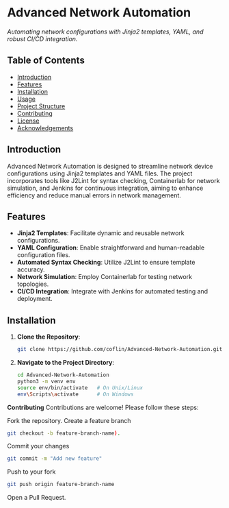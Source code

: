 # Advanced Network Automation

*Automating network configurations with Jinja2 templates, YAML, and robust CI/CD integration.*

## Table of Contents

- [Introduction](#introduction)
- [Features](#features)
- [Installation](#installation)
- [Usage](#usage)
- [Project Structure](#project-structure)
- [Contributing](#contributing)
- [License](#license)
- [Acknowledgements](#acknowledgements)

## Introduction

Advanced Network Automation is designed to streamline network device configurations using Jinja2 templates and YAML files. The project incorporates tools like J2Lint for syntax checking, Containerlab for network simulation, and Jenkins for continuous integration, aiming to enhance efficiency and reduce manual errors in network management.

## Features

- **Jinja2 Templates**: Facilitate dynamic and reusable network configurations.
- **YAML Configuration**: Enable straightforward and human-readable configuration files.
- **Automated Syntax Checking**: Utilize J2Lint to ensure template accuracy.
- **Network Simulation**: Employ Containerlab for testing network topologies.
- **CI/CD Integration**: Integrate with Jenkins for automated testing and deployment.

## Installation

1. **Clone the Repository**:
   ```bash
   git clone https://github.com/coflin/Advanced-Network-Automation.git

2. **Navigate to the Project Directory**:
   ```bash
   cd Advanced-Network-Automation
   python3 -m venv env
   source env/bin/activate   # On Unix/Linux
   env\Scripts\activate      # On Windows
   ```
**Contributing**
Contributions are welcome! Please follow these steps:

Fork the repository.
Create a feature branch 
```bash
git checkout -b feature-branch-name).
```
Commit your changes 
```bash
git commit -m "Add new feature"
```
Push to your fork 
```bash
git push origin feature-branch-name
```
Open a Pull Request.



